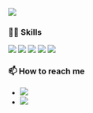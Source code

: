 ![](https://i.ibb.co/yfh8kCN/Hi-there.png)

### 👨‍💻 Skills


[![](https://img.shields.io/badge/-React-61DAFB?style=for-the-badge&logo=react&logoColor=16181D)](https://reactjs.org/)
[![](https://img.shields.io/badge/-Svelte-F34423?style=for-the-badge&logo=svelte&logoColor=white)](https://svelte.dev/)
[![](https://img.shields.io/badge/-Typescript-3178C6?style=for-the-badge&logo=typescript&logoColor=white)](https://www.typescriptlang.org/)
[![](https://img.shields.io/badge/-Tailwind-35B6D4?style=for-the-badge&logo=tailwindcss&logoColor=white)](https://tailwindcss.com/)
[![](https://img.shields.io/badge/-Node.js-689F63?style=for-the-badge&logo=node.js&logoColor=white)](https://nodejs.org/)

### 📫 How to reach me

- [![](https://img.shields.io/badge/LinkedIn-toritova-blue?style=social&logo=linkedin)](https://www.linkedin.com/in/toritovawebdev/)
- [![](https://img.shields.io/badge/Email-toriatovawebdev@gmail.com-red?style=social&logo=gmail)](mailto:toriatovawebdev@gmail.com)
